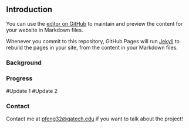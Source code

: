 ## Introduction

You can use the [editor on GitHub](https://github.com/Peter-Feng-32/Smart-Glasses-Frame-Rate-Optimization/edit/gh-pages/index.md) to maintain and preview the content for your website in Markdown files.

Whenever you commit to this repository, GitHub Pages will run [Jekyll](https://jekyllrb.com/) to rebuild the pages in your site, from the content in your Markdown files.

### Background



### Progress

#Update 1
#Update 2

### Contact
Contact me at pfeng32@gatech.edu if you want to talk about the project!
